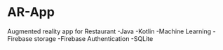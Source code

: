 # AR-App
Augmented reality app for Restaurant
-Java
-Kotlin
-Machine Learning
-Firebase storage
-Firebase Authentication
-SQLite

